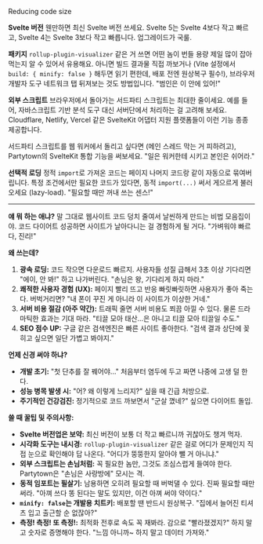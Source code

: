 Reducing code size

**Svelte 버전**
웬만하면 최신 Svelte 버전 쓰세요. Svelte 5는 Svelte 4보다 작고 빠르고, Svelte 4는 Svelte 3보다 작고 빠릅니다. 업그레이드가 국룰.

**패키지**
`rollup-plugin-visualizer` 같은 거 쓰면 어떤 놈이 번들 용량 제일 많이 잡아먹는지 알 수 있어서 유용해요. 아니면 빌드 결과물 직접 까보거나 (Vite 설정에서 `build: { minify: false }` 해두면 읽기 편한데, 배포 전엔 원상복구 필수!), 브라우저 개발자 도구 네트워크 탭 뒤져보는 것도 방법입니다. "범인은 이 안에 있어!"

**외부 스크립트**
브라우저에서 돌아가는 서드파티 스크립트는 최대한 줄이세요. 예를 들어, 자바스크립트 기반 분석 도구 대신 서버단에서 처리하는 걸 고려해 보세요. Cloudflare, Netlify, Vercel 같은 SvelteKit 어댑터 지원 플랫폼들이 이런 기능 종종 제공합니다.

서드파티 스크립트를 웹 워커에서 돌리고 싶다면 (메인 스레드 막는 거 피하려고), Partytown의 SvelteKit 통합 기능을 써보세요. "일은 워커한테 시키고 본인은 쉬어라."

**선택적 로딩**
정적 `import`로 가져온 코드는 페이지 나머지 코드랑 같이 자동으로 묶여버립니다. 특정 조건에서만 필요한 코드가 있다면, 동적 `import(...)` 써서 게으르게 불러오세요 (lazy-load). "필요할 때만 꺼내 쓰는 센스!"

---

**얘 뭐 하는 애냐?**
말 그대로 웹사이트 코드 덩치 줄여서 날씬하게 만드는 비법 모음집이야. 코드 다이어트 성공하면 사이트가 날아다니는 걸 경험하게 될 거다. "가벼워야 빠르다, 진리!"

**왜 쓰는데?**
1.  **광속 로딩:** 코드 작으면 다운로드 빠르지. 사용자들 성질 급해서 3초 이상 기다리면 "에이, 안 봐!" 하고 나가버린다. "손님은 왕, 기다리게 하지 마라."
2.  **쾌적한 사용자 경험 (UX):** 페이지 빨리 뜨고 반응 빠릿빠릿하면 사용자가 좋아 죽는다. 버벅거리면? "내 폰이 꾸진 게 아니라 이 사이트가 이상한 거네."
3.  **서버 비용 절감 (아주 약간):** 트래픽 줄면 서버 비용도 쬐끔 아낄 수 있다. 물론 드라마틱한 효과는 기대 마라. "티끌 모아 태산...은 아니고 티끌 모아 티끌일 수도."
4.  **SEO 점수 UP:** 구글 같은 검색엔진은 빠른 사이트 좋아한다. "검색 결과 상단에 꽂히고 싶으면 일단 가볍고 봐야지."

**언제 신경 써야 하냐?**
*   **개발 초기:** "첫 단추를 잘 꿰어야..." 처음부터 염두에 두고 짜면 나중에 고생 덜 한다.
*   **성능 병목 발생 시:** "어? 왜 이렇게 느리지?" 싶을 때 긴급 처방으로.
*   **주기적인 건강검진:** 정기적으로 코드 까보면서 "군살 꼈네?" 싶으면 다이어트 돌입.

**쓸 때 꿀팁 및 주의사항:**
*   **Svelte 버전업은 보약:** 최신 버전이 보통 더 작고 빠르니까 귀찮아도 챙겨 먹자.
*   **시각화 도구는 내시경:** `rollup-plugin-visualizer` 같은 걸로 어디가 문제인지 직접 눈으로 확인해야 답 나온다. "어디가 뚱뚱한지 알아야 뺄 거 아니냐."
*   **외부 스크립트는 손님처럼:** 꼭 필요한 놈만, 그것도 조심스럽게 들여야 한다. Partytown은 "손님은 사랑방에" 모시는 격.
*   **동적 임포트는 필살기:** 남용하면 오히려 필요할 때 버벅댈 수 있다. 진짜 필요할 때만 써라. "아껴 쓰다 똥 된다는 말도 있지만, 이건 아껴 써야 약이다."
*   **`minify: false`는 개발용 치트키:** 배포할 땐 반드시 원상복구. "집에서 늘어진 티셔츠 입고 출근할 순 없잖아?"
*   **측정! 측정! 또 측정!:** 최적화 전후로 속도 꼭 재봐라. 감으로 "빨라졌겠지?" 하지 말고 숫자로 증명해야 한다. "느낌 아니까~ 하지 말고 데이터 가져와."